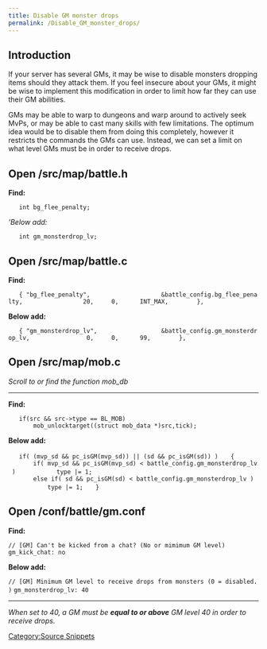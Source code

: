 ```yaml
---
title: Disable GM monster drops
permalink: /Disable_GM_monster_drops/
---
```


Introduction
------------

If your server has several GMs, it may be wise to disable monsters dropping items should they attack them. If you feel insecure about your GMs, it might be wise to implement this modification in order to limit how far they can use their GM abilities.

GMs may be able to warp to dungeons and warp around to actively seek MvPs, or may be able to cast many skills with few limitations. The optimum idea would be to disable them from doing this completely, however it restricts the commands the GMs can use. Instead, we can set a limit on what level GMs must be in order to receive drops.

Open /src/map/battle.h
----------------------

**Find:**

`   int bg_flee_penalty;`

*'Below add:*

`   int gm_monsterdrop_lv;`

Open /src/map/battle.c
----------------------

**Find:**

`   { "bg_flee_penalty",                    &battle_config.bg_flee_penalty,                 20,     0,      INT_MAX,        },`

**Below add:**

`   { "gm_monsterdrop_lv",                  &battle_config.gm_monsterdrop_lv,                0,     0,      99,        },`

Open /src/map/mob.c
-------------------

*Scroll to or find the function mob_db*

------------------------------------------------------------------------

**Find:**

`   if(src && src->type == BL_MOB)`
`       mob_unlocktarget((struct mob_data *)src,tick);`

**Below add:**

`   if( (mvp_sd && pc_isGM(mvp_sd)) || (sd && pc_isGM(sd)) )`
`   {`
`       if( mvp_sd && pc_isGM(mvp_sd) < battle_config.gm_monsterdrop_lv )`
`           type |= 1;`
`       else if( sd && pc_isGM(sd) < battle_config.gm_monsterdrop_lv )`
`           type |= 1;`
`   }`

Open /conf/battle/gm.conf
-------------------------

**Find:**

`// [GM] Can't be kicked from a chat? (No or mimimum GM level)`
`gm_kick_chat: no`

**Below add:**

`// [GM] Minimum GM level to receive drops from monsters (0 = disabled.)`
`gm_monsterdrop_lv: 40`

------------------------------------------------------------------------

*When set to 40, a GM must be **equal to or above** GM level 40 in order to receive drops.*

[Category:Source Snippets](Source_Snippets)